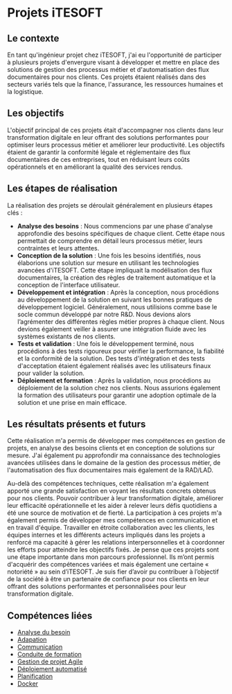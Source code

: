 # Projets iTESOFT

## Le contexte
En tant qu'ingénieur projet chez iTESOFT, j'ai eu l'opportunité de participer à plusieurs projets d'envergure visant à développer et mettre en place des solutions de gestion des processus métier et d'automatisation des flux documentaires pour nos clients. Ces projets étaient réalisés dans des secteurs variés tels que la finance, l'assurance, les ressources humaines et la logistique.

## Les objectifs
L'objectif principal de ces projets était d'accompagner nos clients dans leur transformation digitale en leur offrant des solutions performantes pour optimiser leurs processus métier et améliorer leur productivité. Les objectifs étaient de garantir la conformité légale et réglementaire des flux documentaires de ces entreprises, tout en réduisant leurs coûts opérationnels et en améliorant la qualité des services rendus.

## Les étapes de réalisation
La réalisation des projets se déroulait généralement en plusieurs étapes clés :

- **Analyse des besoins** : Nous commencions par une phase d'analyse approfondie des besoins spécifiques de chaque client. Cette étape nous permettait de comprendre en détail leurs processus métier, leurs contraintes et leurs attentes.
- **Conception de la solution** : Une fois les besoins identifiés, nous élaborions une solution sur mesure en utilisant les technologies avancées d'iTESOFT. Cette étape impliquait la modélisation des flux documentaires, la création des règles de traitement automatique et la conception de l'interface utilisateur.
- **Développement et intégration** : Après la conception, nous procédions au développement de la solution en suivant les bonnes pratiques de développement logiciel. Généralement, nous utilisions comme base le socle commun développé par notre R&D. Nous devions alors l’agrémenter des différentes règles métier propres à chaque client. Nous devions également veiller à assurer une intégration fluide avec les systèmes existants de nos clients.
- **Tests et validation** : Une fois le développement terminé, nous procédions à des tests rigoureux pour vérifier la performance, la fiabilité et la conformité de la solution. Des tests d'intégration et des tests d'acceptation étaient également réalisés avec les utilisateurs finaux pour valider la solution.
- **Déploiement et formation** : Après la validation, nous procédions au déploiement de la solution chez nos clients. Nous assurions également la formation des utilisateurs pour garantir une adoption optimale de la solution et une prise en main efficace.

## Les résultats présents et futurs
Cette réalisation m'a permis de développer mes compétences en gestion de projets, en analyse des besoins clients et en conception de solutions sur mesure. J'ai également pu approfondir ma connaissance des technologies avancées utilisées dans le domaine de la gestion des processus métier, de l'automatisation des flux documentaires mais également de la RAD/LAD.

Au-delà des compétences techniques, cette réalisation m'a également apporté une grande satisfaction en voyant les résultats concrets obtenus pour nos clients. Pouvoir contribuer à leur transformation digitale, améliorer leur efficacité opérationnelle et les aider à relever leurs défis quotidiens a été une source de motivation et de fierté.
La participation à ces projets m'a également permis de développer mes compétences en communication et en travail d'équipe. Travailler en étroite collaboration avec les clients, les équipes internes et les différents acteurs impliqués dans les projets a renforcé ma capacité à gérer les relations interpersonnelles et à coordonner les efforts pour atteindre les objectifs fixés.
Je pense que ces projets sont une étape importante dans mon parcours professionnel. Ils m’ont permis d'acquérir des compétences variées et mais également une certaine « notoriété » au sein d’iTESOFT. Je suis fier d’avoir pu contribuer à l’objectif de la société à être un partenaire de confiance pour nos clients en leur offrant des solutions performantes et personnalisées pour leur transformation digitale.

## Compétences liées
- [Analyse du besoin](/mes-compétences/analyse-du-besoin)
- [Adapation](../../mes-compétences/Humaines/adaptation)
- [Communication](../../mes-compétences/Humaines/communication)
- [Conduite de formation](../../mes-compétences/Humaines/conduite-de-formation)
- [Gestion de projet Agile](../../mes-compétences/Techniques/gestion-de-projet-agile)
- [Déploiement automatisé](../../mes-compétences/Techniques/deploiement-automatise)
- [Planification](../../mes-compétences/Techniques/planification)
- [Docker](../../mes-compétences/Techniques/docker)
